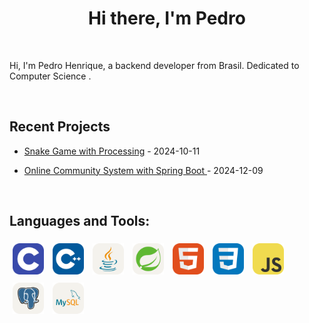 <h1 align="center">Hi there, I'm <a target="_blank">Pedro</a> </h1>

<br />

Hi, I'm Pedro Henrique, a backend developer from Brasil. Dedicated to Computer Science .

<br />

## Recent Projects

- <a href='https://github.com/Sousxs/GAMES/tree/main/Snake' target='_blank'>Snake Game with Processing</a> - 2024-10-11
  
- <a href='https://github.com/Sousxs/POO' target='_blank'>Online Community System with Spring Boot </a> - 2024-12-09

<br />

## Languages and Tools:

<p>
<img src="https://github.com/tandpfun/skill-icons/blob/main/icons/C.svg" height="50" style="vertical-align:down; margin:5px" alt="C">
<img src="https://github.com/tandpfun/skill-icons/blob/main/icons/CPP.svg" height="50" style="vertical-align:down; margin:5px" alt="C++">
<img src="https://github.com/tandpfun/skill-icons/blob/main/icons/Java-Light.svg" height="50" style="vertical-align:down; margin:5px" alt="Java">
<img src="https://github.com/tandpfun/skill-icons/blob/main/icons/Spring-Light.svg" height="50" style="vertical-align:down; margin:5px" alt="Spring">
<img src="https://github.com/tandpfun/skill-icons/blob/main/icons/HTML.svg" height="50" style="vertical-align:down; margin:5px" alt="HTML">
<img src="https://github.com/tandpfun/skill-icons/blob/main/icons/CSS.svg" height="50" style="vertical-align:down; margin:5px" alt="CSS">
<img src="https://github.com/tandpfun/skill-icons/blob/main/icons/JavaScript.svg" height="50" style="vertical-align:down; margin:5px" alt="JavaScript">
<img src="https://github.com/tandpfun/skill-icons/blob/main/icons/PostgreSQL-Light.svg" height="50" style="vertical-align:down; margin:5px" alt="PostgreSQL">
<img src="https://github.com/tandpfun/skill-icons/blob/main/icons/MySQL-Light.svg" height="50" style="vertical-align:down; margin:5px" alt="MySQL">
</p>

<br />


